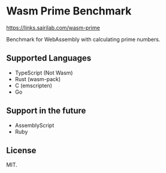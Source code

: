 # Wasm Prime Benchmark

https://links.sairilab.com/wasm-prime

Benchmark for WebAssembly with calculating prime numbers.

## Supported Languages
* TypeScript (Not Wasm)
* Rust (wasm-pack)
* C (emscripten)
* Go

## Support in the future
* AssemblyScript
* Ruby

## License
MIT.

